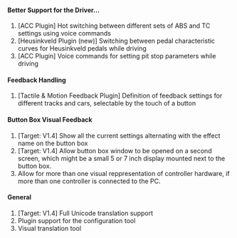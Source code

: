 #### Better Support for the Driver...
  1. [ACC Plugin] Hot switching between different sets of ABS and TC settings using voice commands
  2. [Heusinkveld Plugin (new)] Switching between pedal characteristic curves for Heusinkveld pedals while driving
  3. [ACC Plugin] Voice commands for setting pit stop parameters while driving
  
#### Feedback Handling
  1. [Tactile & Motion Feedback Plugin] Definition of feedback settings for different tracks and cars, selectable by the touch of a button
  
#### Button Box Visual Feedback
  1. [Target: V1.4] Show all the current settings alternating with the effect name on the button box
  2. [Target: V1.4] Allow button box window to be opened on a second screen, which might be a small 5 or 7 inch display mounted next to the button box.
  3. Allow for more than one visual reppresentation of controller hardware, if more than one controller is connected to the PC.
  
#### General
  1. [Target: V1.4] Full Unicode translation support
  2. Plugin support for the configuration tool
  3. Visual translation tool